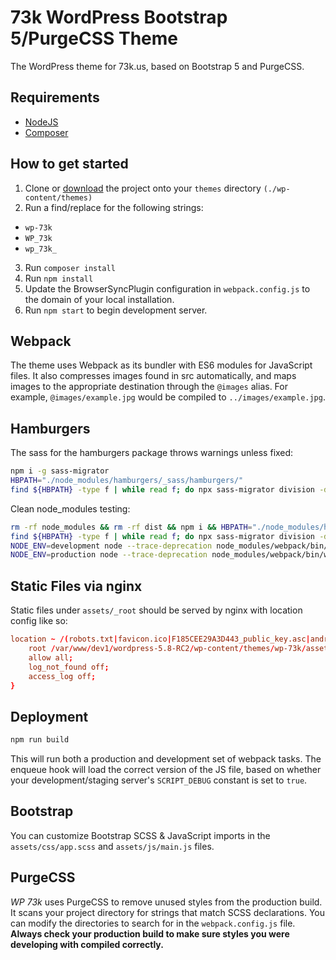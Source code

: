 # 73k WordPress Bootstrap 5/PurgeCSS Theme
The WordPress theme for 73k.us, based on Bootstrap 5 and PurgeCSS.

## Requirements
- [NodeJS](https://nodejs.org)
- [Composer](https://getcomposer.org)

## How to get started
1. Clone or [download](https://github.com/freeshifter/wp-73k/archive/master.zip "Download the WP Tailwind Zip") the project onto your `themes` directory `(./wp-content/themes)`
2. Run a find/replace for the following strings:
- `wp-73k`
- `WP_73k`
- `wp_73k_`
3. Run `composer install`
4. Run `npm install` 
5. Update the BrowserSyncPlugin configuration in `webpack.config.js` to the domain of your local installation.
6. Run `npm start` to begin development server.

## Webpack
The theme uses Webpack as its bundler with ES6 modules for JavaScript files. It also compresses images found in src automatically, and maps images to the appropriate destination through the `@images` alias. For example, `@images/example.jpg` would be compiled to `../images/example.jpg`.

## Hamburgers

The sass for the hamburgers package throws warnings unless fixed:

```bash
npm i -g sass-migrator
HBPATH="./node_modules/hamburgers/_sass/hamburgers/"
find ${HBPATH} -type f | while read f; do npx sass-migrator division -d ${f}; done
```

Clean node_modules testing:

```bash
rm -rf node_modules && rm -rf dist && npm i && HBPATH="./node_modules/hamburgers/_sass/hamburgers/"
find ${HBPATH} -type f | while read f; do npx sass-migrator division -d ${f}; done
NODE_ENV=development node --trace-deprecation node_modules/webpack/bin/webpack.js
NODE_ENV=production node --trace-deprecation node_modules/webpack/bin/webpack.js
```

## Static Files via nginx

Static files under `assets/_root` should be served by nginx with location config like so:

```conf
location ~ /(robots.txt|favicon.ico|F185CEE29A3D443_public_key.asc|android-chrome-192x192.png|android-chrome-512x512.png|browserconfig.xml|keybase.txt|mstile-150x150.png|qpalpha.jpg|thatsjotuncock.gif|vpalpha.jpg) {
    root /var/www/dev1/wordpress-5.8-RC2/wp-content/themes/wp-73k/assets/_root/;
    allow all;
    log_not_found off;
    access_log off;
}
```

## Deployment 
```bash
npm run build
```
This will run both a production and development set of webpack tasks. The enqueue hook will load the correct version of the JS file, based on whether your development/staging server's `SCRIPT_DEBUG` constant is set to `true`.

## Bootstrap
You can customize Bootstrap SCSS & JavaScript imports in the `assets/css/app.scss` and `assets/js/main.js` files.

## PurgeCSS
*WP 73k* uses PurgeCSS to remove unused styles from the production build. It scans your project directory for strings that match SCSS declarations. You can modify the directories to search for in the `webpack.config.js` file. **Always check your production build to make sure styles you were developing with compiled correctly.**
